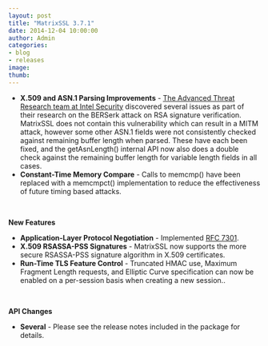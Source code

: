 ```yaml
---
layout: post
title: "MatrixSSL 3.7.1"
date: 2014-12-04 10:00:00
author: Admin
categories:
- blog
- releases
image:
thumb:
---
```

<ul>
<li><b>X.509 and ASN.1 Parsing Improvements</b> - <a href="http://www.intelsecurity.com/advanced-threat-research/" target=_new>The Advanced Threat Research team at Intel
Security</a> 
discovered several issues as part of their research on the BERSerk attack on RSA signature verification.
MatrixSSL does not contain this vulnerability which can result in a MITM attack, however some other ASN.1 fields were not consistently checked against remaining buffer length when parsed.
These have each been fixed, and the getAsnLength() internal API now also does a double check against the remaining buffer length for variable length fields in all cases.
</li>
<li><b>Constant-Time Memory Compare</b> - Calls to memcmp() have been replaced with a memcmpct() implementation to reduce the effectiveness of future timing based attacks.
</li>
</ul>
<br/>
<p /> <b>New Features</b>
<ul>
<li><b>Application-Layer Protocol Negotiation</b> - Implemented <a href="http://www.ietf.org/rfc/rfc7301.txt" target=_new>RFC 7301</a>.
</li>
<li><b>X.509 RSASSA-PSS Signatures</b> - MatrixSSL now supports the more secure RSASSA-PSS signature algorithm in X.509 certificates.
</li>
<li><b>Run-Time TLS Feature Control</b> - Truncated HMAC use, Maximum Fragment Length requests, and Elliptic Curve specification can now be enabled on a per-session basis when creating a new session..
</li>
</ul>
<br/>
<p /> <b>API Changes</b>
<ul>
<li><b>Several</b> - Please see the release notes included in the package for details. 
</li>
</ul>
<br/>
